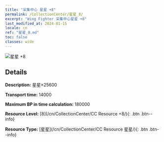 ```yaml
---
title: "采集中心 星星 +8"
permalink: /CollectionCenter/星星_8/
excerpt: "Wing Fighter 采集中心星星 +8"
last_modified_at: 2024-01-15
locale: cn
ref: "星星_8.md"
toc: false
classes: wide
---
```



![星星 +8](/images/cc/CC_Star_5.png)

## Details

  **Description:** 星星×25600

  **Transport time:** 14000

  **Maximum BP in time calculation:** 180000

  **Resource Level:** [8](/cn/CollectionCenter/CC Resource +8/){: .btn .btn--info}

  **Resource Type:** [星星](/cn/CollectionCenter/CC Resource 星星/){: .btn .btn--info}

